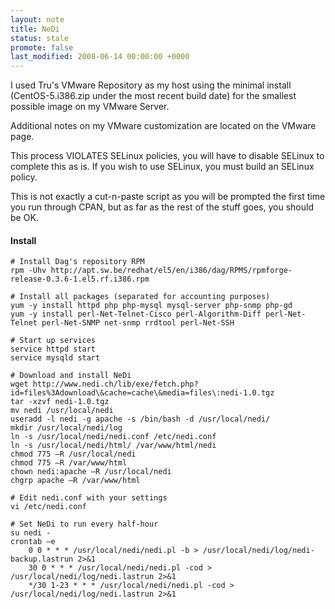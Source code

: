 ```yaml
---
layout: note
title: NeDi
status: stale
promote: false
last_modified: 2008-06-14 00:00:00 +0000
---
```

I used Tru's VMware Repository as my host using the minimal install (CentOS-5.i386.zip under the most recent build date) for the smallest possible image on my VMware Server.

Additional notes on my VMware customization are located on the VMware page.

This process VIOLATES SELinux policies, you will have to disable SELinux to complete this as is. If you wish to use SELinux, you must build an SELinux policy.

This is not exactly a cut-n-paste script as you will be prompted the first time you run through CPAN, but as far as the rest of the stuff goes, you should be OK.

#### Install

    # Install Dag's repository RPM
    rpm -Uhv http://apt.sw.be/redhat/el5/en/i386/dag/RPMS/rpmforge-release-0.3.6-1.el5.rf.i386.rpm
    
    # Install all packages (separated for accounting purposes)
    yum -y install httpd php php-mysql mysql-server php-snmp php-gd
    yum -y install perl-Net-Telnet-Cisco perl-Algorithm-Diff perl-Net-Telnet perl-Net-SNMP net-snmp rrdtool perl-Net-SSH

    # Start up services
    service httpd start
    service mysqld start
    
    # Download and install NeDi
    wget http://www.nedi.ch/lib/exe/fetch.php?id=files%3Adownload\&cache=cache\&media=files\:nedi-1.0.tgz
    tar -xzvf nedi-1.0.tgz
    mv nedi /usr/local/nedi
    useradd -l nedi -g apache -s /bin/bash -d /usr/local/nedi/
    mkdir /usr/local/nedi/log
    ln -s /usr/local/nedi/nedi.conf /etc/nedi.conf
    ln -s /usr/local/nedi/html/ /var/www/html/nedi
    chmod 775 –R /usr/local/nedi
    chmod 775 –R /var/www/html
    chown nedi:apache –R /usr/local/nedi
    chgrp apache –R /var/www/html
    
    # Edit nedi.conf with your settings
    vi /etc/nedi.conf
    
    # Set NeDi to run every half-hour
    su nedi -
    crontab –e
        0 0 * * * /usr/local/nedi/nedi.pl -b > /usr/local/nedi/log/nedi-backup.lastrun 2>&1
        30 0 * * * /usr/local/nedi/nedi.pl -cod > /usr/local/nedi/log/nedi.lastrun 2>&1
        */30 1-23 * * * /usr/local/nedi/nedi.pl -cod > /usr/local/nedi/log/nedi.lastrun 2>&1

